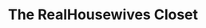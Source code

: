 ---
title: "The RealHousewives Closet"
url: /burnsville/the-realhousewives-closet/
shop: Modehaus
---